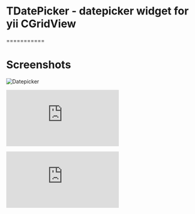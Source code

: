 # TDatePicker - datepicker widget for yii CGridView
===========

# Screenshots

![Datepicker](https://github.com/madmis/yii-widgets/tree/master/TDatePicker/screenshot/a6e55e13c30bfbc8b7104eb082495981.jpg)

![Datepicker](http://screenshot.su/show.php?img=8572eb857b487f48054c03817b8c5711.jpg)

![Datepicker](http://screenshot.su/show.php?img=4cf484e95f7c44c249f38bb28749da50.jpg)